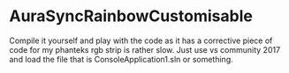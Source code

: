 # AuraSyncRainbowCustomisable
Compile it yourself and play with the code as it has a corrective piece of code for my phanteks rgb strip is rather slow. Just use vs community 2017 and load the file that is ConsoleApplication1.sln or something.
